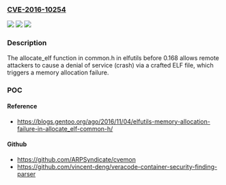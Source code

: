 ### [CVE-2016-10254](https://cve.mitre.org/cgi-bin/cvename.cgi?name=CVE-2016-10254)
![](https://img.shields.io/static/v1?label=Product&message=n%2Fa&color=blue)
![](https://img.shields.io/static/v1?label=Version&message=n%2Fa&color=blue)
![](https://img.shields.io/static/v1?label=Vulnerability&message=n%2Fa&color=brighgreen)

### Description

The allocate_elf function in common.h in elfutils before 0.168 allows remote attackers to cause a denial of service (crash) via a crafted ELF file, which triggers a memory allocation failure.

### POC

#### Reference
- https://blogs.gentoo.org/ago/2016/11/04/elfutils-memory-allocation-failure-in-allocate_elf-common-h/

#### Github
- https://github.com/ARPSyndicate/cvemon
- https://github.com/vincent-deng/veracode-container-security-finding-parser

